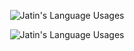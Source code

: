 <!---
<p align="center">
  <img align="center" src="https://raw.githubusercontent.com/Jatin-Jindal/Jatin-Jindal/main/Images/JoJo%20Jithub.png" alt="Jatin Jindal">
</p>
-->
<p align="center">
  <img align="center" src="https://github-readme-stats-git-masterrstaa-rickstaa.vercel.app/api?username=Jatin-1123&show_icons=true&theme=dracula&count_private=true&include_all_commits=true" alt="Jatin's Language Usages">
</p>
<p align="center">
  <img align="center" src="https://github-readme-stats-git-masterrstaa-rickstaa.vercel.app/api/top-langs/?username=Jatin-1123&hide=css&theme=dracula" alt="Jatin's Language Usages">
</p>


